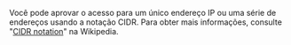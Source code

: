 Você pode aprovar o acesso para um único endereço IP ou uma série de endereços usando a notação CIDR. Para obter mais informações, consulte "[CIDR notation](https://en.wikipedia.org/wiki/Classless_Inter-Domain_Routing#CIDR_notation)" na Wikipedia.
